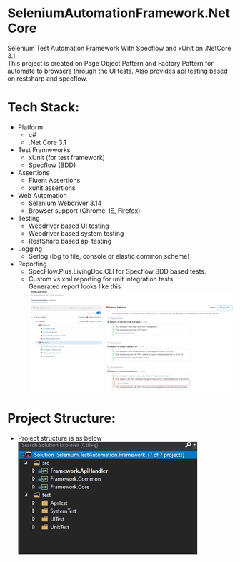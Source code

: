 # SeleniumAutomationFramework.NetCore
Selenium Test Automation Framework With Specflow and xUnit on .NetCore 3.1 <br/>
This project is created on Page Object Pattern and Factory Pattern for automate to browsers through the UI tests. Also provides api testing based on restsharp and specflow. <br/>

# Tech Stack:
* Platform
  * c#
  * .Net Core 3.1 
* Test Framwworks
  * xUnit (for test framework)
  * Specflow (BDD)
* Assertions
  * Fluent Assertions
  * xunit assertions
* Web Automation
  * Selenium Webdriver 3.14
  * Browser support (Chrome, IE, Firefox)
* Testing
  * Webdriver based UI testing
  * Webdriver based system testing
  * RestSharp based api testing
* Logging
  * Serlog (log to file, console or elastic common scheme)
* Reporting
  * SpecFlow.Plus.LivingDoc.CLI for Specflow BDD based tests.
  * Custom vs xml reporting for unit  integration tests<br/>
 Generated report looks like this <br/>
![alt text](https://github.com/barisgul/SeleniumAutomationFramework.NetCore/blob/master/docs/images/Report.LivingDocumantation.PNG?raw=true)

# Project Structure:
* Project structure is as below <br/>
 ![alt text](https://github.com/barisgul/SeleniumAutomationFramework.NetCore/blob/master/docs/images/projectStructure.PNG?raw=true)




